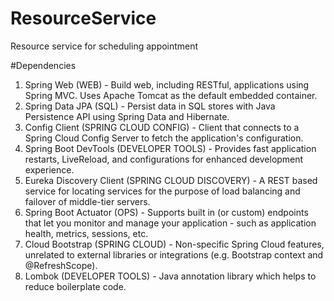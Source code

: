 # ResourceService
Resource service for scheduling appointment

#Dependencies

1. Spring Web (WEB) - Build web, including RESTful, applications using Spring MVC. Uses Apache Tomcat as the default embedded container.
2. Spring Data JPA (SQL) - Persist data in SQL stores with Java Persistence API using Spring Data and Hibernate.
3. Config Client (SPRING CLOUD CONFIG) - Client that connects to a Spring Cloud Config Server to fetch the application's configuration.
4. Spring Boot DevTools (DEVELOPER TOOLS) - Provides fast application restarts, LiveReload, and configurations for enhanced development experience.
5. Eureka Discovery Client (SPRING CLOUD DISCOVERY) - A REST based service for locating services for the purpose of load balancing and failover of middle-tier servers.
6. Spring Boot Actuator (OPS) - Supports built in (or custom) endpoints that let you monitor and manage your application - such as application health, metrics, sessions, etc.
7. Cloud Bootstrap (SPRING CLOUD) - Non-specific Spring Cloud features, unrelated to external libraries or integrations (e.g. Bootstrap context and @RefreshScope).
8. Lombok (DEVELOPER TOOLS) - Java annotation library which helps to reduce boilerplate code.